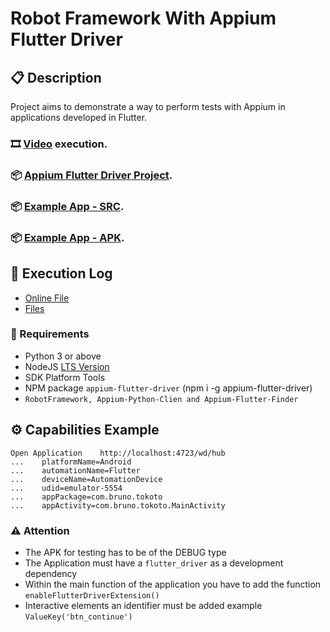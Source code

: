 # Robot Framework With Appium Flutter Driver

## 📋 Description

Project aims to demonstrate a way to perform tests with Appium in applications developed in Flutter.
### 🎞 [Video](https://youtu.be/FAvoVbtJw9E) execution.
### 📦 [Appium Flutter Driver Project](https://github.com/truongsinh/appium-flutter-driver).
### 📦 [Example App - SRC](https://github.com/BrunoMoraes-Z/e_commerce).
### 📦 [Example App - APK](https://github.com/BrunoMoraes-Z/RF-Appium-Flutter-Driver/tree/master/resources/files).

## 📃 Execution Log

  - [Online File](https://appium-flutter-driver-rf.glitch.me/)
  - [Files](https://github.com/BrunoMoraes-Z/RF-Appium-Flutter-Driver/tree/master/results)

### 🌟 Requirements

  - Python 3 or above
  - NodeJS [LTS Version](https://nodejs.org/en/download/)
  - SDK Platform Tools
  - NPM package ``appium-flutter-driver`` (npm i -g appium-flutter-driver)
  - ``RobotFramework, Appium-Python-Clien and Appium-Flutter-Finder``
  
## ⚙ Capabilities Example

```robotframework
Open Application    http://localhost:4723/wd/hub
...    platformName=Android
...    automationName=Flutter
...    deviceName=AutomationDevice
...    udid=emulator-5554
...    appPackage=com.bruno.tokoto
...    appActivity=com.bruno.tokoto.MainActivity
```
  
### ⚠ Attention

- The APK for testing has to be of the DEBUG type
- The Application must have a ``flutter_driver`` as a development dependency
- Within the main function of the application you have to add the function ``enableFlutterDriverExtension()``
- Interactive elements an identifier must be added example ``ValueKey('btn_continue')``
